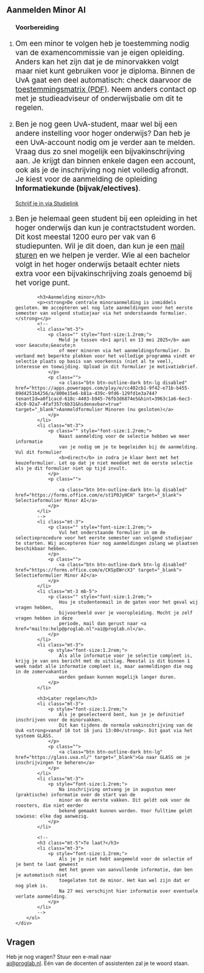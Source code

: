<div class="min-vh-75 v-center text-center py-5 bg-warning rounded">
    <div class="px-4">
        <h2 class="display-3 text-center mb-4">Aanmelden Minor AI</h2>
        <ol class="w-50 mx-auto text-left">
            <h3>Voorbereiding</h3>
            <li class="mt-3">
                <p style="font-size:1.2rem;">
                    Om een minor te volgen heb je toestemming nodig van de 
                    examencommissie van je eigen opleiding. Anders kan het zijn 
                    dat je de minorvakken volgt maar niet kunt gebruiken 
                    voor je diploma. Binnen de UvA gaat een deel automatisch: check 
                    daarvoor de <a href="https://www.uva.nl/binaries/content/assets/uva/nl/onderwijs/bachelor/toestemmingsmatrix-2025-2026-toegankelijk-nl.pdf">toestemmingsmatrix (PDF)</a>. Neem anders contact
                    op met je studieadviseur of onderwijsbalie om dit te regelen.
                </p>
            </li>
            <li class="mt-3">
                <p style="font-size:1.2rem;">
                    Ben je nog geen UvA-student, maar wel bij een andere instelling voor hoger
                    onderwijs? Dan heb je een UvA-account nodig om je verder aan te melden. 
                    Vraag dus zo snel mogelijk een bijvakinschrijving aan. Je krijgt dan binnen
                    enkele dagen een account, ook als je de inschrijving nog niet volledig afrondt. Je kiest voor de aanmelding de opleiding <strong>Informatiekunde (bijvak/electives)</strong>.
                </p>
                <p class="">
                    <a class="btn btn-outline-dark btn-lg" href="https://www.studielink.nl/" target="_blank">Schrijf je in via Studielink</a>
                </p>
            </li>
            <li class="mt-3">
                <p class="mb-5" style="font-size:1.2rem;">
                    Ben je helemaal geen student bij een opleiding in het hoger onderwijs dan kun je contractstudent worden. Dit kost meestal
                    1200 euro per vak van 6 studiepunten. Wil je dit doen, dan kun je een 
                    <a href="mailto:ai@proglab.nl">mail sturen</a> en we helpen je verder.
                    Wie al een bachelor volgt in het hoger onderwijs betaalt echter niets
                    extra voor een bijvakinschrijving zoals genoemd bij het vorige punt.
                </p>
            </li>
            
            <h3>Aanmelding minor</h3>
            <p><strong>De centrale minoraanmelding is inmiddels gesloten. We accepteren wel nog late aanmeldingen voor het eerste semester van volgend studiejaar via het onderstaande formulier.</strong></p>
            <!--
            <li class="mt-3">
                <p class="" style="font-size:1.2rem;">
                    Meld je tussen <b>1 april en 13 mei 2025</b> aan voor &eacute;&eacute;n 
                    of meer minoren via het aanmeldingsformulier. In verband met beperkte plekken voor het volledige programma vindt er selectie plaats op basis van voorkennis (niet al te veel), interesse en toewijding. Upload in dit formulier je motivatiebrief.
                </p>
                <p class="">
                    <a class="btn btn-outline-dark btn-lg disabled" href="https://apps.powerapps.com/play/e/cc402cb1-9f42-e71b-b455-89d4251b4256/a/800e15e6-b81a-439c-9fd6-129fd1e3a744?tenantId=a0f1cacd-618c-4403-b945-76fb3d6874e5&hint=3963c1a6-6ec3-43c0-92a7-4faf357c6b31&hidenavbar=true" target="_blank">Aanmeldformulier Minoren (nu gesloten)</a>
                </p>
            </li>
            <li class="mt-3">
                <p class="" style="font-size:1.2rem;">
                    Naast aanmelding voor de selectie hebben we meer informatie
                    van je nodig om je te begeleiden bij de aanmelding. Vul dit formulier
                    <b>direct</b> in zodra je klaar bent met het keuzeformulier. Let op dat je niet meedoet met de eerste selectie als je dit formulier niet op tijd invult.
                </p>
                <p class="">

                    <a class="btn btn-outline-dark btn-lg disabled" href="https://forms.office.com/e/st1P0JyHCH" target="_blank"> Selectieformulier Minor AI</a>
                </p>
            </li>
            -->
            <li class="mt-3">
                <p class="" style="font-size:1.2rem;">
                    Vul het onderstaande formulier in om de selectieprocedure voor het eerste semester van volgend studiejaar te starten. Wij accepteren hier nog aanmeldingen zolang we plaatsen beschikbaar hebben.
                </p>
                <p class="">
                    <a class="btn btn-outline-dark btn-lg disabled" href="https://forms.office.com/e/CKSpEWrcX3" target="_blank"> Selectieformulier Minor AI</a>
                </p>
            </li>
            <li class="mt-3 mb-5">
                <p class="" style="font-size:1.2rem;">
                    Hou je studentenmail in de gaten voor het geval wij vragen hebben, 
                    bijvoorbeeld over je vooropleiding. Mocht je zelf vragen hebben in deze 
                    periode, mail dan gerust naar <a href="mailto:help@proglab.nl">ai@proglab.nl</a>.
                </p>
            </li>
            <li class="mt-3">
                <p style="font-size:1.2rem;">
                    Als alle informatie voor je selectie compleet is, krijg je van ons bericht met de uitslag. Meestal is dit binnen 1 week nadat alle informatie compleet is, maar aanmeldingen die nog in de zomervakantie
                    worden gedaan kunnen mogelijk langer duren.
                </p>
            </li>
            
            <h3>Later regelen</h3>
            <li class="mt-3">
                <p style="font-size:1.2rem;">
                    Als je geselecteerd bent, kun je je definitief inschrijven voor de minorvakken.
                    Dit kan tijdens de normale vakinschrijving van de UvA <strong>vanaf 10 tot 16 juni 13:00</strong>. Dit gaat via het systeem GLASS.
                </p>
                <p class="">
                    <a class="btn btn-outline-dark btn-lg" href="https://glass.uva.nl/" target="_blank">Ga naar GLASS om je inschrijvingen te beheren</a>
                </p>
            </li>
            <li class="mt-3">
                <p style="font-size:1.2rem;">
                    Na inschrijving ontvang je in augustus meer (praktische) informatie over de start van de
                    minor en de eerste vakken. Dit geldt ook voor de roosters, die niet eerder
                    bekend gemaakt kunnen worden. Voor fulltime geldt sowieso: elke dag aanwezig.
                </p>
            </li>
            
            <!-- 
            <h3 class="mt-5">Te laat?</h3>
            <li class="mt-3">
                <p style="font-size:1.2rem;">
                    Als je je niet hebt aangemeld voor de selectie of je bent te laat geweest
                    met het geven van aanvullende informatie, dan ben je automatisch niet
                    toegelaten tot de minor. Het kan wel zijn dat er nog plek is. 
                    Na 27 mei verschijnt hier informatie over eventuele verlate aanmelding.
                </p>
            </li>
            -->
        </ol>
    </div>
</div>



<div class="panel-bg panel-padded panel-content-50">
    <h2 class="display-4">Vragen</h2>
    <p class="display-6">
        Heb je nog vragen? Stuur een e-mail naar<br> <a href="mailto:ai@proglab.nl">ai@proglab.nl</a>. E&eacute;n van de docenten of assistenten zal je te woord staan.
    </p>
</div>



